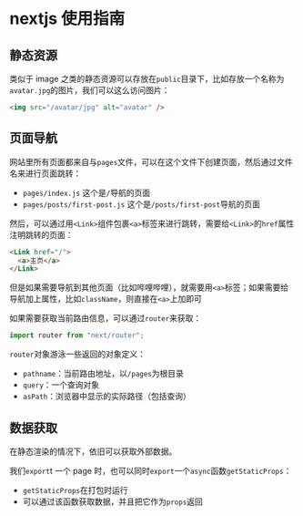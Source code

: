 # nextjs 使用指南

## 静态资源

类似于 image 之类的静态资源可以存放在`public`目录下，比如存放一个名称为`avatar.jpg`的图片，我们可以这么访问图片：

```html
<img src="/avatar/jpg" alt="avatar" />
```

## 页面导航

网站里所有页面都来自与`pages`文件，可以在这个文件下创建页面，然后通过文件名来进行页面跳转：

- `pages/index.js` 这个是`/`导航的页面
- `pages/posts/first-post.js` 这个是`/posts/first-post`导航的页面

然后，可以通过用`<Link>`组件包裹`<a>`标签来进行跳转，需要给`<Link>`的`href`属性注明跳转的页面：

```html
<Link href="/">
  <a>主页</a>
</Link>
```

但是如果需要导航到其他页面（比如哔哩哔哩），就需要用`<a>`标签；如果需要给导航加上属性，比如`className`，则直接在`<a>`上加即可

如果需要获取当前路由信息，可以通过`router`来获取：

```js
import router from "next/router";
```

`router`对象游泳一些返回的对象定义：

- `pathname`：当前路由地址，以`/pages`为根目录
- `query`：一个查询对象
- `asPath`：浏览器中显示的实际路径（包括查询）

## 数据获取

在静态渲染的情况下，依旧可以获取外部数据。

我们`export`t 一个 page 时，也可以同时`export`一个`async`函数`getStaticProps`：

- `getStaticProps`在打包时运行
- 可以通过该函数获取数据，并且把它作为`props`返回
